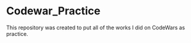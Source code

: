 # Codewar_Practice

This repository was created to put all of the works I did on CodeWars as practice. 